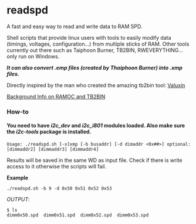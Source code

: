 # readspd
A fast and easy way to read and write data to RAM SPD.


Shell scripts that provide linux users with tools to easily modify data (timings, voltages, configuration...)
from multiple sticks of RAM. Other tools currently out there such as Taiphoon Burner, TB2BIN, RWEVERYTHING... only run on Windows.


***It can also convert .emp files (created by Thaiphoon Burner) into .xmp files.***
  
  
Directly inspired by the man who created the amazing tb2bin tool: [Valuxin](http://forum.notebookreview.com/members/valuxin.400286/)

[Background Info on RAMOC and TB2BIN](http://forum.notebookreview.com/threads/guide-how-to-overclock-and-change-timings-for-any-ram-on-most-laptops.805589/)  

### How-to

#### You need to have ***i2c_dev*** and ***i2c_i801*** modules loaded. Also make sure the ***i2c-tools*** package is installed.
```
Usage: ./readspd.sh [-x]xmp [-b busaddr] [-d dimaddr <0x##>] optional:[dimmaddr2] [dimmaddr3] [dimmaddr4]

```
Results will be saved in the same WD as input file. Check if there is write access to it otherwise the scripts will fail.

**Example**
```
./readspd.sh -b 9 -d 0x50 0x51 0x52 0x53
```
*OUTPUT*:
```
$ ls
dimm0x50.spd  dimm0x51.spd  dimm0x52.spd  dimm0x53.spd
```
